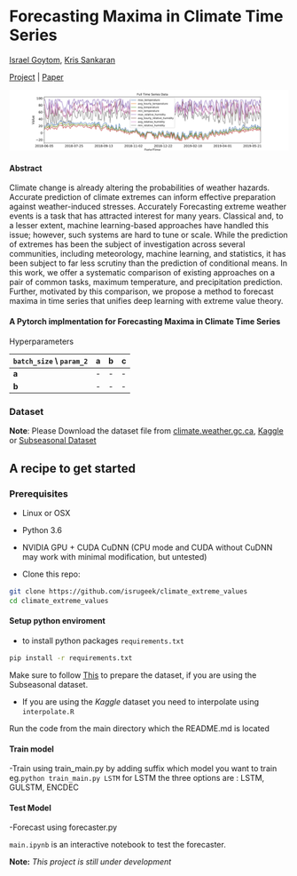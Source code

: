 
# Forecasting Maxima in Climate Time Series
 [Israel Goytom](http://isrugeek.github.io), [Kris Sankaran](http://krisrs1128.github.io/personal-site)

 
[Project](https://github.com/isrugeek/climate_extreme_values) | [Paper](.)


<!-- ![alt results gulstm ](git_figures/gtvspr.png) -->

![alt data from a](git_figures/full_mult.png)

#### Abstract
Climate change is already altering the probabilities of weather hazards. Accurate prediction of climate extremes can inform effective preparation against weather-induced stresses. Accurately Forecasting extreme weather events is a task that has attracted interest for many years. Classical and, to a lesser extent, machine learning-based approaches have handled this issue; however, such systems are hard to tune or scale. While the prediction of extremes has been the subject of investigation across several communities, including meteorology, machine learning, and statistics, it has been subject to far less scrutiny than the prediction of conditional means. In this work, we offer a systematic comparison of existing approaches on a pair of common tasks, maximum temperature, and precipitation prediction. Further, motivated by this comparison, we propose a method to forecast maxima in time series that unifies deep learning with extreme value theory.

#### A Pytorch implmentation for Forecasting Maxima in Climate Time Series
Hyperparameters 


|   `batch_size` \ `param_2`|**a**| **b**| **c**|
| ----------- |:------:| -----:|  -----:|
| **a** | - | - | -|
| **b** | - | - | - |

### Dataset
**Note**: Please Download the dataset file from [climate.weather.gc.ca](climate.weather.gc.ca), [Kaggle](https://kaggle.com/c/short-term-load-forecasting-challenge/data) or 
          [Subseasonal Dataset](https://dataverse.harvard.edu/dataset.xhtml?persistentId=doi:10.7910/DVN/IHBANG)



## A recipe to get started

### Prerequisites
- Linux or OSX
- Python 3.6
- NVIDIA GPU + CUDA CuDNN (CPU mode and CUDA without CuDNN may work with minimal modification, but untested)

- Clone this repo:
```bash
git clone https://github.com/isrugeek/climate_extreme_values
cd climate_extreme_values
```


#### Setup python enviroment 
- to install python packages `requirements.txt`

```bash
pip install -r requirements.txt
```


Make sure to follow [This](https://github.com/paulo-o/forecast_rodeo)  to prepare the dataset, if you are using the Subseasonal dataset.

- If you are using the *Kaggle* dataset you need to interpolate using `interpolate.R`

Run the code from the main directory which the README.md is located

#### Train model

-Train using train_main.py by adding suffix which model you want to train eg.`python train_main.py LSTM` for LSTM the three options are : LSTM, GULSTM, ENCDEC

#### Test Model
-Forecast using forecaster.py 

`main.ipynb` is an interactive notebook to test the forecaster.


 **Note:** *This project is still under development*